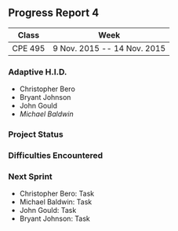 ## Progress Report 4

Class | Week
----- | ----
CPE 495 | 9 Nov. 2015 -- 14 Nov. 2015

### Adaptive H.I.D.

<!--- This is a comment
Make sure to use *asterisks* to create italics on the member of whoever created the report
-->

* Christopher Bero
* Bryant Johnson
* John Gould
* *Michael Baldwin*

### Project Status

<!---
Project Status is a review of what was accomplished last week and a descript of where we stand going into this sprint. A comparison between goals and actual accomplishments is a good idea.
-->

### Difficulties Encountered

<!---
Difficulties Encountered is required. Other teams report losing points if this is missing.
Put here any trouble we had while accomplishing work during the previous sprint/week.
-->



### Next Sprint

<!---
Next Sprint should be a list of tasks that each member is going to work towards for the upcomming week.
Make sure to email members on Thursday or Friday so that they can respond with their most recent progress.
-->

* Christopher Bero: Task
* Michael Baldwin: Task
* John Gould: Task
* Bryant Johnson: Task



